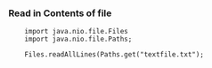 ### Read in Contents of file
    
        import java.nio.file.Files
        import java.nio.file.Paths;
        
        Files.readAllLines(Paths.get("textfile.txt");
    
    